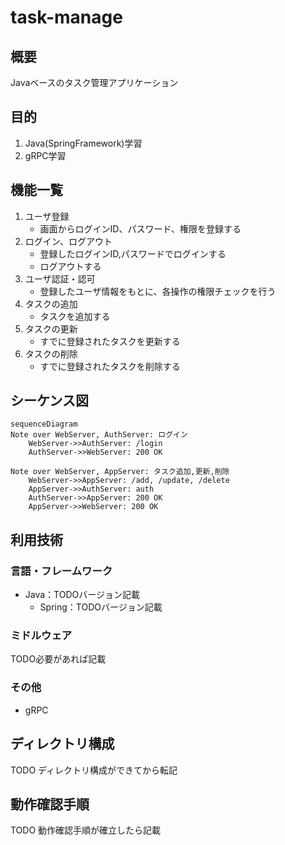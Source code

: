 # task-manage
## 概要
Javaベースのタスク管理アプリケーション

## 目的
1. Java(SpringFramework)学習
2. gRPC学習

## 機能一覧
1. ユーザ登録
   - 画面からログインID、パスワード、権限を登録する
2. ログイン、ログアウト
   - 登録したログインID,パスワードでログインする
   - ログアウトする
3. ユーザ認証・認可
   - 登録したユーザ情報をもとに、各操作の権限チェックを行う
4. タスクの追加
   - タスクを追加する
5. タスクの更新
   - すでに登録されたタスクを更新する
6. タスクの削除
   - すでに登録されたタスクを削除する

## シーケンス図
```mermaid
sequenceDiagram
Note over WebServer, AuthServer: ログイン
    WebServer->>AuthServer: /login
    AuthServer->>WebServer: 200 OK

Note over WebServer, AppServer: タスク追加,更新,削除    
    WebServer->>AppServer: /add, /update, /delete
    AppServer->>AuthServer: auth
    AuthServer->>AppServer: 200 OK
    AppServer->>WebServer: 200 OK
```

## 利用技術
### 言語・フレームワーク
- Java：TODOバージョン記載  
  - Spring：TODOバージョン記載

### ミドルウェア
TODO必要があれば記載

### その他
- gRPC

## ディレクトリ構成
TODO
ディレクトリ構成ができてから転記

## 動作確認手順
TODO
動作確認手順が確立したら記載

